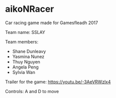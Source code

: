 # aikoNRacer
Car racing game made for Gamesfleadh 2017

Team name: SSLAY

Team members:
  - Shane Dunleavy
  - Yasmina Nunez
  - Thuy Nguyen
  - Angela Peng
  - Sylvia Wan

Trailer for the game: https://youtu.be/-3AeVRWzlx4

Controls: A and D to move
